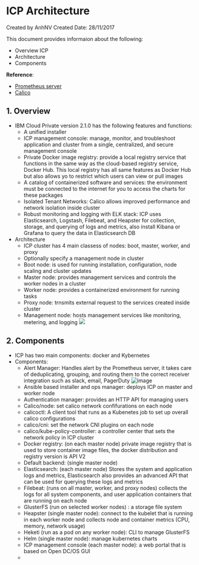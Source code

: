 # ICP Architecture
Created by AnhNV Created Date: 28/11/2017

This document provides informaion about the following:

- Overview ICP
- Architecture
- Components

**Reference**:
- [Prometheus server][prometheus-server]
- [Calico][calico-release]

## 1. Overview
* IBM Cloud Private version 2.1.0 has the following features and functions:
    * A unified installer
    * ICP management console: manage, monitor, and troubleshoot application and cluster from a single, centralized, and secure management console
    * Private Docker image registry: provide a local registry service that functions in the same way as the cloud-based registry service, Docker Hub. This local registry has all same features as Docker Hub but also allows yo to restrict which users can view or pull images
    * A catalog of containerized software and services: the environment must be connected to the internet for you to access the charts for these packages
    * Isolated Tenant Networks: Calico allows improved performance and network isolation inside cluster
    * Robust monitoring and logging with ELK stack: ICP uses Elasticsearch, Logstash, Filebeat, and Heapster for collection, storage, and querying of logs and metrics, also install Kibana or Grafana to query the data in Elasticsearch DB
* Architecture
    * ICP cluster has 4 main classess of nodes: boot, master, worker, and proxy
    * Optionally specify a management node in cluster
    * Boot node: is used for running installation, configuration, node scaling and cluster updates
    * Master node: provides management services and controls the worker nodes in a cluster
    * Worker node: provides a containerized environment for running tasks
    * Proxy node: trnsmits external request to the services created inside cluster
    * Management node: hosts management services like monitoring, metering, and logging
![](https://user-images.githubusercontent.com/14268190/33314936-c015962e-d461-11e7-9e95-f490a95b7a9a.png)

## 2. Components
* ICP has two main components: docker and Kybernetes
* Components:
    * Alert Manager: Handles alert by the Prometheus server, it takes care of deduplicating, grouping, and routing them to the correct receiver integration such as slack, email, PagerDuty
    ![image](https://user-images.githubusercontent.com/14268190/33357279-c9ded994-d4f3-11e7-9b21-9a52c040a785.png)
    * Ansible based installer and ops manager: deploys ICP on master and worker node
    * Authentication manager: provides an HTTP API for managing users
    * Calico/node: set calico network confifurations on each node
    * calicoctl: A client tool that runs as a Kubenetes job to set up overall calico configurations
    * calico/cni: set the network CNI plugins on each node
    * calico/kube-policy-controller: a controller center that sets the network policy in ICP cluster
    * Docker registry: (on each master node) private image registry that is used to store container image files, the docker distribution and registry version is API V2
    * Default backend: (single master node) 
    * Elasticsearch: (each master node) Stores the system and application logs and metrics, Elasticsearch also provides an advanced API that can be used for querying these logs and metrics
    * Filebeat: (runs on all master, worker, and proxy nodes) collects the logs for all system components, and user application containers that are running on each node
    * GlusterFS (run on selected worker nodes) : a storage file system
    * Heapster (single master node): connect to the kubelet that is running in each worker node and collects node and container metrics (CPU, memory, network usage)
    * Heketi (run as a pod on any worker node): CLI to manage GlusterFS
    * Helm (single master node): manage kubernetes charts
    * ICP management console (each master node): a web portal that is based on Open DC/OS GUI
    * 

[prometheus-server]: <https://prometheus.io/docs/introduction/overview/>
[calico-release]:<https://docs.projectcalico.org/v2.4/releases/>